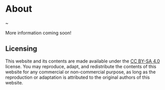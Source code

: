 # About

~

More information coming soon!

## Licensing

This website and its contents are made available under the [CC BY-SA 4.0](https://creativecommons.org/licenses/by-sa/4.0/) license.  You may reproduce, adapt, and redistribute the contents of this website for any commercial or non-commercial purpose, as long as the reproduction or adaptation is attributed to the original authors of this website.
